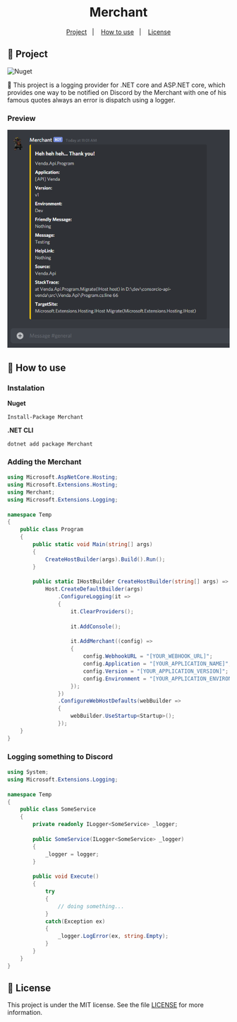 <h1 align="center">
  Merchant
</h1>

<p align="center">
  <a href="#rocket-project">Project</a>&nbsp;&nbsp;&nbsp;|&nbsp;&nbsp;&nbsp;
  <a href="#thinking-how-to-use">How to use</a>&nbsp;&nbsp;&nbsp;|&nbsp;&nbsp;&nbsp;
  <a href="#memo-license">License</a>
</p>

## :rocket: Project

<img alt="Nuget" src="https://img.shields.io/nuget/v/Merchant">

:loudspeaker: This project is a logging provider for .NET core and ASP.NET core, which provides one way to be notified on Discord by the Merchant with one of his famous quotes always an error is dispatch using a logger.

### Preview

<p>
    <img src="./.github/preview.png" />
</p>

## :thinking: How to use

### Instalation

**Nuget**
```
Install-Package Merchant
```

**.NET CLI**
```
dotnet add package Merchant
```

### Adding the Merchant

```csharp
using Microsoft.AspNetCore.Hosting;
using Microsoft.Extensions.Hosting;
using Merchant;
using Microsoft.Extensions.Logging;

namespace Temp
{
    public class Program
    {
        public static void Main(string[] args)
        {
            CreateHostBuilder(args).Build().Run();
        }

        public static IHostBuilder CreateHostBuilder(string[] args) =>
            Host.CreateDefaultBuilder(args)
                .ConfigureLogging(it =>
                {
                    it.ClearProviders();

                    it.AddConsole();

                    it.AddMerchant((config) =>
                    {
                        config.WebhookURL = "[YOUR_WEBHOOK_URL]";
                        config.Application = "[YOUR_APPLICATION_NAME]";
                        config.Version = "[YOUR_APPLICATION_VERSION]";
                        config.Environment = "[YOUR_APPLICATION_ENVIRONMENT]";
                    });
                })
                .ConfigureWebHostDefaults(webBuilder =>
                {
                    webBuilder.UseStartup<Startup>();
                });
    }
}
```

### Logging something to Discord
```csharp
using System;
using Microsoft.Extensions.Logging;

namespace Temp
{
    public class SomeService
    {
        private readonly ILogger<SomeService> _logger;

        public SomeService(ILogger<SomeService> _logger)
        {
            _logger = logger;
        }

        public void Execute()
        {
            try
            {
                // doing something...
            }
            catch(Exception ex)
            {
                _logger.LogError(ex, string.Empty);
            }
        }
    }
}
```

## :memo: License

This project is under the MIT license. See the file [LICENSE](LICENSE) for more information.
